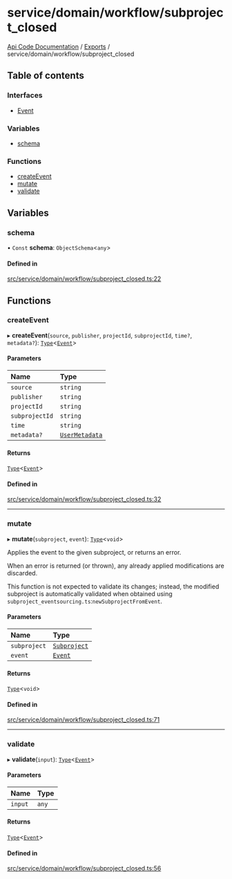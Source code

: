 # service/domain/workflow/subproject\_closed
 
[Api Code Documentation](../README.md) / [Exports](../modules.md) / service/domain/workflow/subproject\_closed

## Table of contents

### Interfaces

- [Event](../interfaces/service_domain_workflow_subproject_closed.Event.md)

### Variables

- [schema](service_domain_workflow_subproject_closed.md#schema)

### Functions

- [createEvent](service_domain_workflow_subproject_closed.md#createevent)
- [mutate](service_domain_workflow_subproject_closed.md#mutate)
- [validate](service_domain_workflow_subproject_closed.md#validate)

## Variables

### schema

• `Const` **schema**: `ObjectSchema`\<`any`\>

#### Defined in

[src/service/domain/workflow/subproject_closed.ts:22](https://github.com/openkfw/TruBudget/blob/1602d8b/api/src/service/domain/workflow/subproject_closed.ts#L22)

## Functions

### createEvent

▸ **createEvent**(`source`, `publisher`, `projectId`, `subprojectId`, `time?`, `metadata?`): [`Type`](result.md#type)\<[`Event`](../interfaces/service_domain_workflow_subproject_closed.Event.md)\>

#### Parameters

| Name | Type |
| :------ | :------ |
| `source` | `string` |
| `publisher` | `string` |
| `projectId` | `string` |
| `subprojectId` | `string` |
| `time` | `string` |
| `metadata?` | [`UserMetadata`](service_domain_metadata.md#usermetadata) |

#### Returns

[`Type`](result.md#type)\<[`Event`](../interfaces/service_domain_workflow_subproject_closed.Event.md)\>

#### Defined in

[src/service/domain/workflow/subproject_closed.ts:32](https://github.com/openkfw/TruBudget/blob/1602d8b/api/src/service/domain/workflow/subproject_closed.ts#L32)

___

### mutate

▸ **mutate**(`subproject`, `event`): [`Type`](result.md#type)\<`void`\>

Applies the event to the given subproject, or returns an error.

When an error is returned (or thrown), any already applied modifications are
discarded.

This function is not expected to validate its changes; instead, the modified
subproject is automatically validated when obtained using
`subproject_eventsourcing.ts`:`newSubprojectFromEvent`.

#### Parameters

| Name | Type |
| :------ | :------ |
| `subproject` | [`Subproject`](../interfaces/service_domain_workflow_subproject.Subproject.md) |
| `event` | [`Event`](../interfaces/service_domain_workflow_subproject_closed.Event.md) |

#### Returns

[`Type`](result.md#type)\<`void`\>

#### Defined in

[src/service/domain/workflow/subproject_closed.ts:71](https://github.com/openkfw/TruBudget/blob/1602d8b/api/src/service/domain/workflow/subproject_closed.ts#L71)

___

### validate

▸ **validate**(`input`): [`Type`](result.md#type)\<[`Event`](../interfaces/service_domain_workflow_subproject_closed.Event.md)\>

#### Parameters

| Name | Type |
| :------ | :------ |
| `input` | `any` |

#### Returns

[`Type`](result.md#type)\<[`Event`](../interfaces/service_domain_workflow_subproject_closed.Event.md)\>

#### Defined in

[src/service/domain/workflow/subproject_closed.ts:56](https://github.com/openkfw/TruBudget/blob/1602d8b/api/src/service/domain/workflow/subproject_closed.ts#L56)
